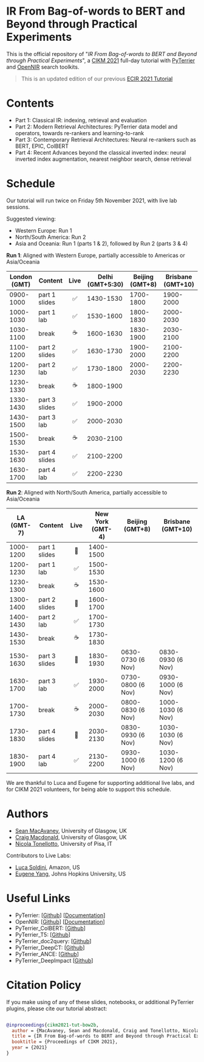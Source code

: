 # IR From Bag-of-words to BERT and Beyond through Practical Experiments

This is the official repository of "*IR From Bag-of-words to BERT and Beyond through Practical Experiments*", a [CIKM 2021](https://www.cikm2021.org/) full-day tutorial with [PyTerrier](https://github.com/terrier-org/pyterrier) and [OpenNIR](https://opennir.net) search toolkits.

> This is an updated edition of our previous [ECIR 2021 Tutorial](https://github.com/terrier-org/ecir2021tutorial)

# Contents

* Part 1: Classical IR: indexing, retrieval and evaluation 
* Part 2: Modern Retrieval Architectures: PyTerrier data model and operators, towards re-rankers and learning-to-rank
* Part 3: Contemporary Retrieval Architectures: Neural re-rankers such as BERT, EPIC, ColBERT
* Part 4: Recent Advances beyond the classical inverted index: neural inverted index augmentation, nearest neighbor search, dense retrieval


# Schedule

Our tutorial will run twice on Friday 5th November 2021, with live lab sessions.

 Suggested viewing:
  - Western Europe: Run 1
  - North/South America: Run 2
  - Asia and Oceania: Run 1 (parts 1 & 2), followed by Run 2 (parts 3 & 4)

**Run 1**: Aligned with Western Europe, partially accessible to Americas or Asia/Oceania

| London (GMT) | Content | Live | Delhi (GMT+5:30) | Beijing (GMT+8) | Brisbane (GMT+10)|
|-----|---------|:---:|---------|--------|-----------------|
| 0900-1000 | part 1 slides | ✅ | 1430-1530 | 1700-1800 | 1900-2000 |
| 1000-1030 | part 1 lab | ✅    | 1530-1600 | 1800-1830 | 2000-2030 |
| 1030-1100 | break | ☕         | 1600-1630 | 1830-1900 | 2030-2100 |
| 1100-1200 | part 2 slides | ✅ | 1630-1730 | 1900-2000 | 2100-2200 |
| 1200-1230 | part 2 lab | ✅    | 1730-1800 | 2000-2030 | 2200-2230 |
| 1230-1330 | break | ☕         | 1800-1900 |
| 1330-1430 | part 3 slides | ✅ | 1900-2000 |
| 1430-1500 | part 3 lab | ✅    | 2000-2030 |
| 1500-1530 | break | ☕         | 2030-2100 |
| 1530-1630 | part 4 slides | ✅ | 2100-2200 |
| 1630-1700 | part 4 lab | ✅    | 2200-2230 |

**Run 2**: Aligned with North/South America, partially accessible to Asia/Oceania


| LA (GMT-7) | Content | Live | New York (GMT-4) | Beijing (GMT+8) | Brisbane (GMT+10)|
|-----|-------|:--:|------|-----------|-----------------------|
| 1000-1200 | part 1 slides | 🎥  | 1400-1500 |
| 1200-1230 | part 1 lab | ✅     | 1500-1530 |
| 1230-1300 | break | ☕          | 1530-1600 |
| 1300-1400 | part 2 slides  | 🎥 | 1600-1700 |
| 1400-1430 | part 2 lab | ✅     | 1700-1730 |
| 1430-1530 | break | ☕          | 1730-1830 |
| 1530-1630 | part 3 slides  | 🎥 | 1830-1930 | 0630-0730 (6 Nov) | 0830-0930 (6 Nov) |
| 1630-1700 | part 3 lab | ✅     | 1930-2000 | 0730-0800 (6 Nov) | 0930-1000 (6 Nov) |
| 1700-1730 | break | ☕          | 2000-2030 | 0800-0830 (6 Nov) | 1000-1030 (6 Nov) |
| 1730-1830 | part 4 slides  | 🎥 | 2030-2130 | 0830-0930 (6 Nov) | 1030-1030 (6 Nov) |
| 1830-1900 | part 4 lab | ✅     | 2130-2200 | 0930-1000 (6 Nov) | 1030-1200 (6 Nov) |

We are thankful to Luca and Eugene for supporting additional live labs, and for CIKM 2021 volunteers, for being able to support this schedule.

# Authors

* [Sean MacAvaney](https://macavaney.us), University of Glasgow, UK
* [Craig Macdonald](http://www.dcs.gla.ac.uk/~craigm/), University of Glasgow, UK
* [Nicola Tonellotto](http://tonellotto.github.io), University of Pisa, IT

Contributors to Live Labs:

* [Luca Soldini](https://soldaini.net/), Amazon, US
* [Eugene Yang](https://www.eugene.zone/), Johns Hopkins University, US



# Useful Links

 - PyTerrier: [[Github](https://github.com/terrier-org/pyterrier)] [[Documentation](https://pyterrier.readthedocs.io/en/latest/)]
 - OpenNIR: [[Github](https://github.com/Georgetown-IR-Lab/OpenNIR)] [[Documentation](https://opennir.net/)]
 - PyTerrier_ColBERT: [[Github](https://github.com/terrierteam/pyterrier_colbert)]
 - PyTerrier_T5: [[Github](https://github.com/terrierteam/pyterrier_t5)]
 - PyTerrier_doc2query: [[Github](https://github.com/terrierteam/pyterrier_doc2query)]
 - PyTerrier_DeepCT: [[Github](https://github.com/terrierteam/pyterrier_deepct)]
 - PyTerrier_ANCE: [[Github](https://github.com/terrierteam/pyterrier_ance)]
 - PyTerrier_DeepImpact [[Github](https://github.com/terrierteam/pyterrier_deepimpact)]

# Citation Policy

If you make using of any of these slides, notebooks, or additional PyTerrier plugins, please cite our tutorial abstract:

```bibtex

@inproceedings{cikm2021-tut-bow2b,
  author = {MacAvaney, Sean and Macdonald, Craig and Tonellotto, Nicola},
  title = {IR From Bag-of-words to BERT and Beyond through Practical Experiments: A CIKM 2021 tutorial with PyTerrier and OpenNIR},
  booktitle = {Proceedings of CIKM 2021},
  year = {2021}
}

```
